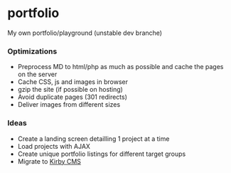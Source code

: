 portfolio
=========

My own portfolio/playground (unstable dev branche)

### Optimizations
- Preprocess MD to html/php as much as possible and cache the pages on the server
- Cache CSS, js and images in browser
- gzip the site (if possible on hosting)
- Avoid duplicate pages (301 redirects)
- Deliver images from different sizes

### Ideas
- Create a landing screen detailling 1 project at a time
- Load projects with AJAX
- Create unique portfolio listings for different target groups
- Migrate to [Kirby CMS](http://getkirby.com/)
